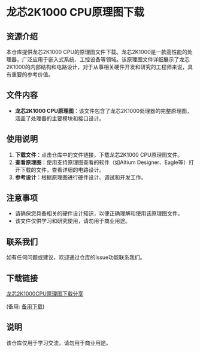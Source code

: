 # 龙芯2K1000 CPU原理图下载

## 资源介绍

本仓库提供龙芯2K1000 CPU的原理图文件下载。龙芯2K1000是一款高性能的处理器，广泛应用于嵌入式系统、工控设备等领域。该原理图文件详细展示了龙芯2K1000的内部结构和电路设计，对于从事相关硬件开发和研究的工程师来说，具有重要的参考价值。

## 文件内容

- **龙芯2K1000 CPU原理图**：该文件包含了龙芯2K1000处理器的完整原理图，涵盖了处理器的主要模块和接口设计。

## 使用说明

1. **下载文件**：点击仓库中的文件链接，下载龙芯2K1000 CPU原理图文件。
2. **查看原理图**：使用支持原理图查看的软件（如Altium Designer、Eagle等）打开下载的文件，查看详细的电路设计。
3. **参考设计**：根据原理图进行硬件设计、调试和开发工作。

## 注意事项

- 请确保您具备相关的硬件设计知识，以便正确理解和使用该原理图文件。
- 该文件仅供学习和研究使用，请勿用于商业用途。

## 联系我们

如有任何问题或建议，欢迎通过仓库的Issue功能联系我们。

## 下载链接
[龙芯2K1000CPU原理图下载分享](https://pan.quark.cn/s/ff8176c20c92) 

(备用: [备用下载](https://pan.baidu.com/s/1Q47E485wNsfDSwVT_lmqKg?pwd=1234))

## 说明

该仓库仅用于学习交流，请勿用于商业用途。
